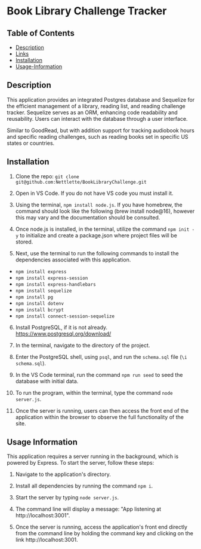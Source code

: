 # Book Library Challenge Tracker

## Table of Contents
*  [Description](#Description)
*  [Links](#Links)
*  [Installation](#Installation)
*  [Usage-Information](#Usage-Information)

##  Description 
This application provides an integrated Postgres database and Sequelize for the efficient management of a library, reading list, and reading challenge tracker. Sequelize serves as an ORM, enhancing code readability and reusability. Users can interact with the database through a user interface. 

Similar to GoodRead, but with addition support for tracking audiobook hours and specific reading challenges, such as reading books set in specific US states or countries.

## Installation

1. Clone the repo: `git clone git@github.com:Nettlette/BookLibraryChallenge.git`

2. Open in VS Code. If you do not have VS code you must install it.

3. Using the terminal, `npm install node.js`. If you have homebrew, the command should look like the following (brew install node@16), however this may vary and the documentation should be consulted.

4. Once node.js is installed, in the terminal, utilize the command `npm init -y` to initialize and create a package.json where project files will be stored.

5. Next, use the terminal to run the following commands to install the dependencies associated with this application.

* `npm install express`
* `npm install express-session`
* `npm install express-handlebars`
* `npm install sequelize`
* `npm install pg`
* `npm install dotenv`
* `npm install bcrypt`
* `npm install connect-session-sequelize`

6. Install PostgreSQL, if it is not already. https://www.postgresql.org/download/

7. In the terminal, navigate to the directory of the project.

8. Enter the PostgreSQL shell, using `psql`, and run the `schema.sql` file (`\i schema.sql`).

9. In the VS Code terminal, run the command `npm run seed` to seed the database with initial data.

10. To run the program, within the terminal, type the command `node server.js`.

11. Once the server is running, users can then access the front end of the application within the browser to observe the full functionality of the site.

## Usage Information
This application requires a server running in the background, which is powered by Express. To start the server, follow these steps:

1. Navigate to the application's directory.

2. Install all dependencies by running the command `npm i`.

3. Start the server by typing `node server.js`.

4. The command line will display a message: "App listening at http://localhost:3001".

5. Once the server is running, access the application's front end directly from the command line by holding the command key and clicking on the link http://localhost:3001.
